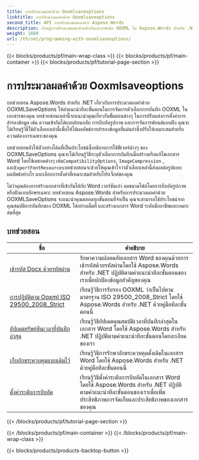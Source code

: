 ```yaml
---
title: การประมวลผลคำด้วย Ooxmlsaveoptions
linktitle: การประมวลผลคำด้วย Ooxmlsaveoptions
second_title: API การประมวลผลเอกสาร Aspose.Words
description: เรียนรู้การประมวลผลคำด้วยตัวเลือกการบันทึก OOXML ใน Aspose.Words สำหรับ .NET บทช่วยสอนแบบครอบคลุมและโค้ดตัวอย่างเพื่อจัดการและปรับแต่งการบันทึกเอกสาร Word ในรูปแบบ OOXML
weight: 1660
url: /th/net/programming-with-ooxmlsaveoptions/
---
```


{{< blocks/products/pf/main-wrap-class >}}
{{< blocks/products/pf/main-container >}}
{{< blocks/products/pf/tutorial-page-section >}}

# การประมวลผลคำด้วย Ooxmlsaveoptions

บทช่วยสอน Aspose.Words สำหรับ .NET เกี่ยวกับการประมวลผลคำด้วย OOXMLSaveOptions ให้คำแนะนำทีละขั้นตอนในการจัดการตัวเลือกการบันทึก OOXML ในเอกสารของคุณ บทช่วยสอนเหล่านี้จะแนะนำคุณเกี่ยวกับขั้นตอนต่างๆ ในการปรับแต่งการตั้งค่าการสำรองข้อมูล เช่น ความเข้ากันได้แบบย้อนกลับ การบีบอัดรูปภาพ และการจัดการฟอนต์แบบฝัง คุณจะได้เรียนรู้วิธีใช้ตัวเลือกเหล่านี้เพื่อให้ได้ผลลัพธ์การสำรองข้อมูลที่แม่นยำซึ่งปรับให้เหมาะสมสำหรับความต้องการเฉพาะของคุณ

 บทช่วยสอนยังให้ตัวอย่างโค้ดที่เป็นประโยชน์ซึ่งอธิบายการใช้ฟีเจอร์ต่างๆ ของ OOXMLSaveOptions คุณจะได้เรียนรู้วิธีระบุตัวเลือกการบันทึกเมื่อสร้างหรือแก้ไขเอกสาร Word โดยใช้เมธอดต่างๆ เช่น`CompatibilityOptions`, `ImageCompression` , และ`ExportFontResources`บทช่วยสอนจะช่วยให้คุณเข้าใจว่าตัวเลือกเหล่านี้ส่งผลต่อรูปแบบผลลัพธ์อย่างไร และเลือกการตั้งค่าที่เหมาะสมสำหรับโปรเจ็กต์ของคุณ

ไม่ว่าคุณต้องการสร้างเอกสารที่เข้ากันได้กับ Word เวอร์ชันเก่า ลดขนาดไฟล์โดยการบีบอัดรูปภาพ หรือฝังแบบอักษรเฉพาะ บทช่วยสอน Aspose.Words สำหรับการประมวลผลคำด้วย OOXMLSaveOptions จะแนะนำคุณตลอดทุกขั้นตอนที่จำเป็น คุณจะสามารถใช้ประโยชน์จากคุณสมบัติการบันทึกของ OOXML ได้อย่างเต็มที่ และสร้างเอกสาร Word ระดับมืออาชีพและเหมาะสมที่สุด

 ## บทช่วยสอน
| ชื่อ | คำอธิบาย |
| --- | --- |
| [เข้ารหัส Docx ด้วยรหัสผ่าน](./encrypt-docx-with-password/) | รักษาความปลอดภัยเอกสาร Word ของคุณด้วยการเข้ารหัสด้วยรหัสผ่านโดยใช้ Aspose.Words สำหรับ .NET ปฏิบัติตามคำแนะนำทีละขั้นตอนของเราเพื่อปกป้องข้อมูลสำคัญของคุณ |
| [การปฏิบัติตาม Ooxml ISO 29500_2008_Strict](./ooxml-compliance-iso-29500_2008_strict/) | เรียนรู้วิธีการรับรอง OOXML ว่าเป็นไปตามมาตรฐาน ISO 29500_2008_Strict โดยใช้ Aspose.Words สำหรับ .NET ด้วยคู่มือทีละขั้นตอนนี้ |
| [อัปเดตทรัพย์สินเวลาที่บันทึกล่าสุด](./update-last-saved-time-property/) | เรียนรู้วิธีอัปเดตคุณสมบัติเวลาที่บันทึกล่าสุดในเอกสาร Word โดยใช้ Aspose.Words สำหรับ .NET ปฏิบัติตามคำแนะนำทีละขั้นตอนโดยละเอียดของเรา |
| [เก็บอักขระควบคุมแบบเดิมไว้](./keep-legacy-control-chars/) | เรียนรู้วิธีการรักษาอักขระควบคุมดั้งเดิมในเอกสาร Word โดยใช้ Aspose.Words สำหรับ .NET ด้วยคู่มือทีละขั้นตอนนี้ |
| [ตั้งค่าระดับการบีบอัด](./set-compression-level/) | เรียนรู้วิธีตั้งค่าระดับการบีบอัดในเอกสาร Word โดยใช้ Aspose.Words สำหรับ .NET ปฏิบัติตามคำแนะนำทีละขั้นตอนของเราเพื่อเพิ่มประสิทธิภาพการจัดเก็บและประสิทธิภาพของเอกสารของคุณ |
{{< /blocks/products/pf/tutorial-page-section >}}

{{< /blocks/products/pf/main-container >}}
{{< /blocks/products/pf/main-wrap-class >}}

{{< blocks/products/products-backtop-button >}}
